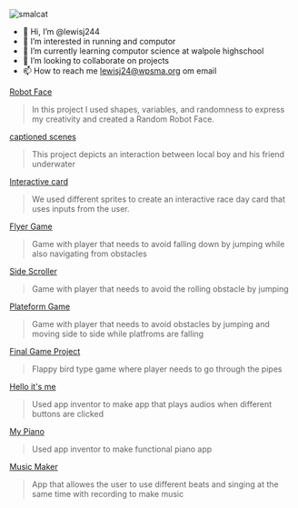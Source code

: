 ![smalcat](https://github.com/lewisj244/lewisj244/assets/146836549/3f82179a-96fc-4bb2-a044-091554b17d70)
- 👋 Hi, I’m @lewisj244
- 👀 I’m interested in running and computor
- 🌱 I’m currently learning computor science at walpole highschool
- 💞️ I’m looking to collaborate on projects
- 📫 How to reach me lewisj24@wpsma.org om email

<!---
lewisj244/lewisj244 is a ✨ special ✨ repository because its `README.md` (this file) appears on your GitHub profile.
You can click the Preview link to take a look at your changes.
--->
[Robot Face](https://lewisj244.github.io/robotface/)
> In this project I used shapes, variables, and randomness to express my creativity and created a Random Robot Face.

[captioned scenes](https://studio.code.org/projects/gamelab/tuBf_RbpUXFZpPUQNY653U9YvZx2e89RHuztub0ppp8)

> This project depicts an interaction between local boy and his friend underwater

[Interactive card](https://studio.code.org/projects/gamelab/foR4o3apuPeETqyQcnijzHm8nW_omVsHS9i8SCDP6Ls)

> We used different sprites to create an interactive race day card that uses inputs from the user.

[Flyer Game](https://studio.code.org/projects/gamelab/uIDB9X_Rkd6miHdJA0QeGWgQPWQNJaWIJmySya9JngY)
> Game with player that needs to avoid falling down by jumping while also navigating from obstacles

[Side Scroller](https://studio.code.org/projects/gamelab/VM5iybjq1HJj1HIAT04NfiJMgPlcL5njvNTf9WoE7_E)
> Game with player that needs to avoid the rolling obstacle by jumping

[Plateform Game](https://studio.code.org/projects/gamelab/4r0qEtezVsEDiVVwKPXdMmDwnXJJmiXQRs4ujoK7cxA)
> Game with player that needs to avoid obstacles by jumping and moving side to side while platfroms are falling

[Final Game Project](https://studio.code.org/projects/gamelab/cBE_h_hGmIhiLofVjfuLPHKMxkkHhd1KjumCq-UHr1w)
> Flappy bird type game where player needs to go through the pipes

[Hello it's me](https://ai2.appinventor.mit.edu/#5112281643745280)
> Used app inventor to make app that plays audios when different buttons are clicked

[My Piano]([https://ai2.appinventor.mit.edu/#5112281643745280](https://ai2.appinventor.mit.edu/#5132221356572672))
> Used app inventor to make functional piano app

[Music Maker](https://ai2.appinventor.mit.edu/#5919806353965056)
> App that allowes the user to use different beats and singing at the same time with recording to make music
